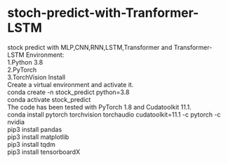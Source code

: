 # stoch-predict-with-Tranformer-LSTM
stock predict with MLP,CNN,RNN,LSTM,Transformer and Transformer-LSTM
Environment:  
    1.Python 3.8  
    2.PyTorch  
    3.TorchVision
Install  
Create a virtual environment and activate it.  
    conda create -n stock_predict python=3.8  
    conda activate stock_predict  
The code has been tested with PyTorch 1.8 and Cudatoolkit 11.1.  
    conda install pytorch torchvision torchaudio cudatoolkit=11.1 -c pytorch -c nvidia  
    pip3 install pandas  
    pip3 install matplotlib  
    pip3 install tqdm  
    pip3 install tensorboardX  
